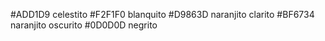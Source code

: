 #ADD1D9 celestito
#F2F1F0 blanquito
#D9863D naranjito clarito
#BF6734 naranjito oscurito
#0D0D0D negrito